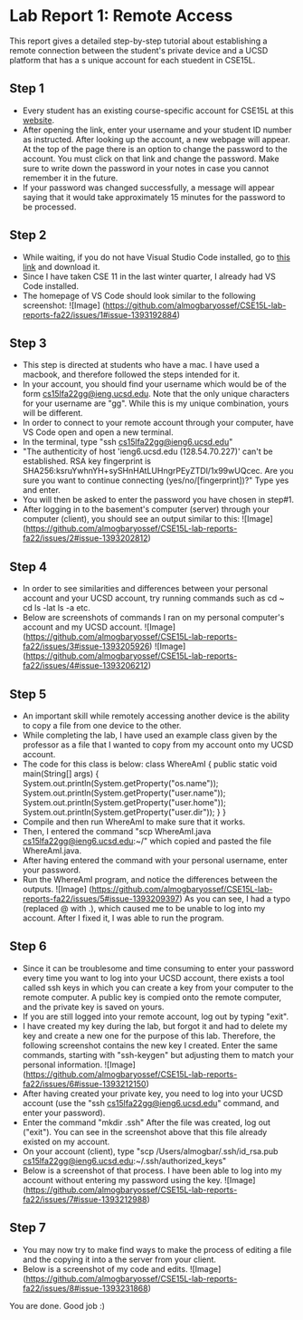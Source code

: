 # **Lab Report 1: Remote Access**

This report gives a detailed step-by-step tutorial about establishing a remote connection between the student's private device and a UCSD platform that has a s unique account for each stuedent in CSE15L.

## Step 1
- Every student has an existing course-specific account for CSE15L at this [website](https://sdacs.ucsd.edu/~icc/index.php).
- After opening the link, enter your username and your student ID number as instructed. After looking up the account, a new webpage will appear. At the top of the page there is an option to change the password to the account. You must click on that link and change the password. Make sure to write down the password in your notes in case you cannot remember it in the future.
- If your password was changed successfully, a message will appear saying that it would take approximately 15 minutes for the password to be processed.

## Step 2
- While waiting, if you do not have Visual Studio Code installed, go to [this link](https://code.visualstudio.com/) and download it.
- Since I have taken CSE 11 in the last winter quarter, I already had VS Code installed.
- The homepage of VS Code should look similar to the following screenshot: 
![Image] (https://github.com/almogbaryossef/CSE15L-lab-reports-fa22/issues/1#issue-1393192884)

## Step 3
- This step is directed at students who have a mac. I have used a macbook, and therefore followed the steps intended for it.
- In your account, you should find your username which would be of the form cs15lfa22gg@ieng.ucsd.edu. Note that the only unique characters for your username are "gg". While this is my unique combination, yours will be different.
- In order to connect to your remote account through your computer, have VS Code open and open a new terminal.
- In the terminal, type "ssh cs15lfa22gg@ieng6.ucsd.edu"
- "The authenticity of host 'ieng6.ucsd.edu (128.54.70.227)' can't be established. RSA key fingerprint is SHA256:ksruYwhnYH+sySHnHAtLUHngrPEyZTDl/1x99wUQcec. Are you sure you want to continue connecting (yes/no/[fingerprint])?" Type yes and enter.
- You will then be asked to enter the password you have chosen in step#1.
- After logging in to the basement's computer (server) through your computer (client), you should see an output similar to this:
![Image] (https://github.com/almogbaryossef/CSE15L-lab-reports-fa22/issues/2#issue-1393202812)

## Step 4
- In order to see similarities and differences between your personal account and your UCSD account, try running commands such as
  cd ~
  cd
  ls -lat
  ls -a
  etc.
 - Below are screenshots of commands I ran on my personal computer's account and my UCSD account.
 ![Image] (https://github.com/almogbaryossef/CSE15L-lab-reports-fa22/issues/3#issue-1393205926)
 ![Image] (https://github.com/almogbaryossef/CSE15L-lab-reports-fa22/issues/4#issue-1393206212)
 
 ## Step 5
 - An important skill while remotely accessing another device is the ability to copy a file from one device to the other.
 - While completing the lab, I have used an example class given by the professor as a file that I wanted to copy from my account onto my UCSD account.
 - The code for this class is below:
 class WhereAmI {
  public static void main(String[] args) {
    System.out.println(System.getProperty("os.name"));
    System.out.println(System.getProperty("user.name"));
    System.out.println(System.getProperty("user.home"));
    System.out.println(System.getProperty("user.dir"));
  }
}
- Compile and then run WhereAmI to make sure that it works.
- Then, I entered the command "scp WhereAmI.java cs15lfa22gg@ieng6.ucsd.edu:~/" which copied and pasted the file WhereAmI.java.
- After having entered the command with your personal username, enter your password.
- Run the WhereAmI program, and notice the differences between the outputs.
![Image] (https://github.com/almogbaryossef/CSE15L-lab-reports-fa22/issues/5#issue-1393209397)
As you can see, I had a typo (replaced @ with .), which caused me to be unable to log into my account. After I fixed it, I was able to run the program.

## Step 6
- Since it can be troublesome and time consuming to enter your password every time you want to log into your UCSD account, there exists a tool called ssh keys in which you can create a key from your computer to the remote computer. A public key is compied onto the remote computer, and the private key is saved on yours.
- If you are still logged into your remote account, log out by typing "exit".
- I have created my key during the lab, but forgot it and had to delete my key and create a new one for the purpose of this lab. Therefore, the following screenshot contains the new key I created. Enter the same commands, starting with "ssh-keygen" but adjusting them to match your personal information.
![Image] (https://github.com/almogbaryossef/CSE15L-lab-reports-fa22/issues/6#issue-1393212150)
- After having created your private key, you need to log into your UCSD account (use the "ssh cs15lfa22gg@ieng6.ucsd.edu" command, and enter your password).
- Enter the command "mkdir .ssh" After the file was created, log out ("exit"). You can see in the screenshot above that this file already existed on my account.
- On your account (client), type "scp /Users/almogbar/.ssh/id_rsa.pub cs15lfa22gg@ieng6.ucsd.edu:~/.ssh/authorized_keys"
- Below is a screenshot of that process. I have been able to log into my account without entering my password using the key.
![Image] (https://github.com/almogbaryossef/CSE15L-lab-reports-fa22/issues/7#issue-1393212988)

## Step 7
- You may now try to make find ways to make the process of editing a file and the copying it into a the server from your client.
- Below is a screenshot of my code and edits.
![Image] (https://github.com/almogbaryossef/CSE15L-lab-reports-fa22/issues/8#issue-1393231868)

You are done. Good job :)

